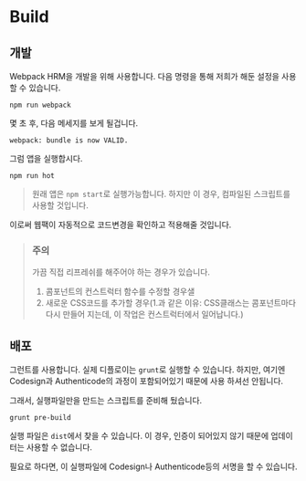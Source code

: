 # Build

## 개발

Webpack HRM을 개발을 위해 사용합니다.
다음 명령을 통해 저희가 해둔 설정을 사용 할 수 있습니다.

```
npm run webpack
```

몇 초 후, 다음 메세지를 보게 될겁니다.

```
webpack: bundle is now VALID.
```

그럼 앱을 실행합시다.

```
npm run hot
```

> 원래 앱은 `npm start`로 실행가능합니다. 하지만 이 경우, 컴파일된 스크립트를 사용할 것입니다.

이로써 웹팩이 자동적으로 코드변경을 확인하고 적용해줄 것입니다.

> ### 주의
> 가끔 직접 리프레쉬를 해주어야 하는 경우가 있습니다.
> 1. 콤포넌트의 컨스트럭터 함수를 수정할 경우샐
> 2. 새로운 CSS코드를 추가할 경우(1.과 같은 이유: CSS클래스는 콤포넌트마다 다시 만들어 지는데, 이 작업은 컨스트럭터에서 일어납니다.)

## 배포

그런트를 사용합니다.
실제 디플로이는 `grunt`로 실행할 수 있습니다. 하지만, 여기엔 Codesign과 Authenticode의 과정이 포함되어있기 때문에 사용 하셔선 안됩니다.

그래서, 실행파일만을 만드는 스크립트를 준비해 뒀습니다.

```
grunt pre-build
```

실행 파일은 `dist`에서 찾을 수 있습니다. 이 경우, 인증이 되어있지 않기 때문에 업데이터는 사용할 수 없습니다.

필요로 하다면, 이 실행파일에 Codesign나 Authenticode등의 서명을 할 수 있습니다.
